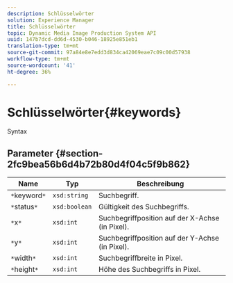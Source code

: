```yaml
---
description: Schlüsselwörter
solution: Experience Manager
title: Schlüsselwörter
topic: Dynamic Media Image Production System API
uuid: 147b7dcd-dd6d-4530-b046-18925e851eb1
translation-type: tm+mt
source-git-commit: 97a84e8e7edd3d834ca42069eae7c09c00d57938
workflow-type: tm+mt
source-wordcount: '41'
ht-degree: 36%

---
```



# Schlüsselwörter{#keywords}

Syntax

## Parameter {#section-2fc9bea56b6d4b72b80d4f04c5f9b862}

| Name | Typ | Beschreibung |
|---|---|---|
| `*`keyword`*` | `xsd:string` | Suchbegriff. |
| `*`status`*` | `xsd:boolean` | Gültigkeit des Suchbegriffs. |
| `*`x`*` | `xsd:int` | Suchbegriffposition auf der X-Achse (in Pixel). |
| `*`y`*` | `xsd:int` | Suchbegriffposition auf der Y-Achse (in Pixel). |
| `*`width`*` | `xsd:int` | Suchbegriffbreite in Pixel. |
| `*`height`*` | `xsd:int` | Höhe des Suchbegriffs in Pixel. |

